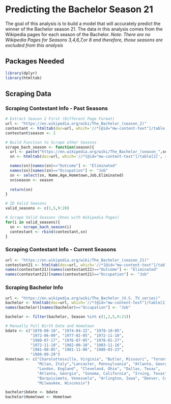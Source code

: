 Predicting the Bachelor Season 21
================

The goal of this analysis is to build a model that will accurately predict the winner of the Bachelor season 21. The data in this analysis comes from the Wikipedia pages for each season of the Bachelor.
*Note: There are no Wikipedia Pages for Seasons 3,4,6,7,or 8 and therefore, those seasons are excluded from this analysis*

Packages Needed
---------------

``` r
library(dplyr)
library(htmltab)
```

Scraping Data
-------------

### Scraping Contestant Info - Past Seasons

``` r
# Extract Season 2 First (Different Page Format)
url <- "https://en.wikipedia.org/wiki/The_Bachelor_(season_2)"
contestant <- htmltab(doc=url, which='//*[@id="mw-content-text"]/table[3]')
contestant$season <- 2

# Build Function to Scrape other Seasons
scrape_bach_season <- function(season){
  url <- paste("https://en.wikipedia.org/wiki/The_Bachelor_(season_",season,")",sep="")
  sn <- htmltab(doc=url, which='//*[@id="mw-content-text"]/table[2]', rm_nodata_cols = F)

  names(sn)[names(sn)=="Outcome"] <- "Eliminated"
  names(sn)[names(sn)=="Occupation"] <- "Job"
  sn <- select(sn, Name,Age,Hometown,Job,Eliminated)
  sn$season <- season
  
  return(sn)
}

# ID Valid Seasons
valid_seasons <- c(1,5,9:20)

# Scrape Valid Seasons (Ones with Wikipedia Pages)
for(i in valid_seasons){
  sn <- scrape_bach_season(i)
  contestant <- rbind(contestant,sn)
}
```

### Scraping Contestant Info - Current Seasons

``` r
url <- "https://en.wikipedia.org/wiki/The_Bachelor_(season_21)"
contestant21 <- htmltab(doc=url, which='//*[@id="mw-content-text"]/table[2]')
names(contestant21)[names(contestant21)=="Outcome"] <- "Eliminated"
names(contestant21)[names(contestant21)=="Occupation"] <- "Job"
```

### Scraping Bachelor Info

``` r
url <- "https://en.wikipedia.org/wiki/The_Bachelor_(U.S._TV_series)"
bachelor <- htmltab(doc=url, which='//*[@id="mw-content-text"]/table[2]')
names(bachelor)[names(bachelor)=="Occupation"] <- "Job"

bachelor <- filter(bachelor, Season %in% c(1,2,5,9:21))

# Manually Pull Birth Date and Hometown
bdate <- c("1970-08-10", "1974-04-22", "1978-10-05",
           "1972-06-09", "1977-02-05", "1972-11-10",
           "1980-07-17", "1976-07-05", "1978-01-27",
           "1972-11-10", "1982-09-10", "1983-11-16",
           "1981-08-05", "1981-11-06", "1988-03-23",
           "1980-09-29")
Hometown <- c("Charolottesville, Virginia", "Butler, Missouri", "Toronto, Ontario",
              "Milan, Italy","Lancaster, Pennsylvania", "Atlanta, Georgia",
              "London, England", "Cleveland, Ohio", "Dallas, Texas",
              "Atlanta, Georgia", "Sonoma, California", "Irving, Texas",
              "Barquisimeto, Venezuela", "Arlington, Iowa", "Denver, Colorado",
              "Milwaukee, Wisconsin")

bachelor$bdate <- bdate
bachelor$Hometown <- Hometown
```
